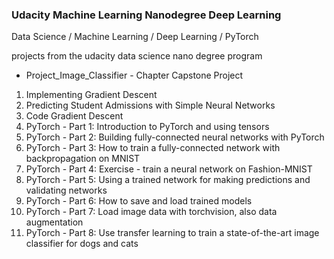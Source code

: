 ### Udacity Machine Learning Nanodegree Deep Learning

Data Science / Machine Learning / Deep Learning / PyTorch

projects from the udacity data science nano degree program

- Project_Image_Classifier - Chapter Capstone Project

01. Implementing Gradient Descent
02. Predicting Student Admissions with Simple Neural Networks
03. Code Gradient Descent
04. PyTorch - Part 1: Introduction to PyTorch and using tensors
05. PyTorch - Part 2: Building fully-connected neural networks with PyTorch
06. PyTorch - Part 3: How to train a fully-connected network with backpropagation on MNIST
07. PyTorch - Part 4: Exercise - train a neural network on Fashion-MNIST
08. PyTorch - Part 5: Using a trained network for making predictions and validating networks
09. PyTorch - Part 6: How to save and load trained models
10. PyTorch - Part 7: Load image data with torchvision, also data augmentation
11. PyTorch - Part 8: Use transfer learning to train a state-of-the-art image classifier for dogs and cats
